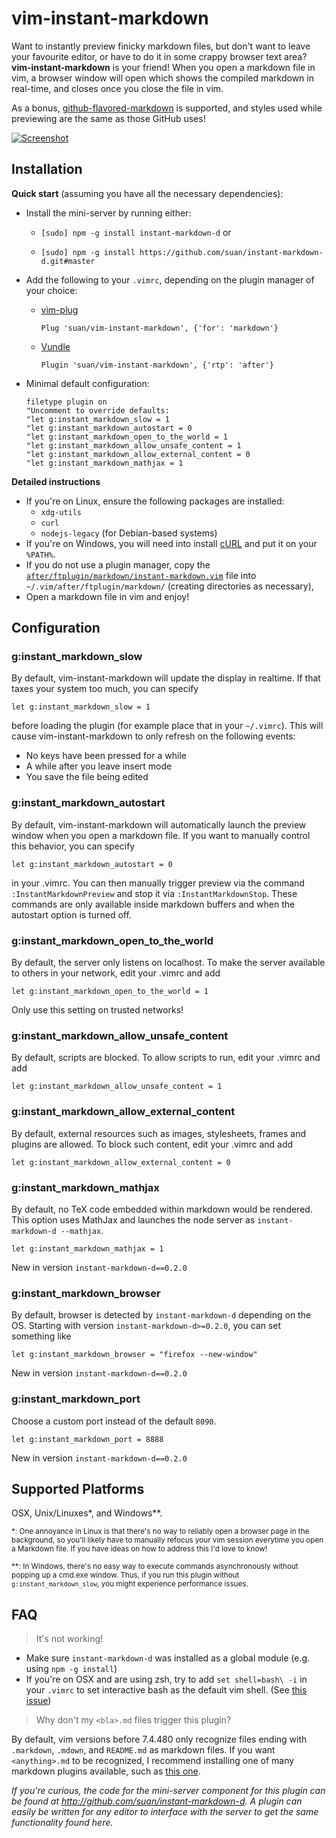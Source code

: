 vim-instant-markdown
====================

Want to instantly preview finicky markdown files, but don't want to leave your
favourite editor, or have to do it in some crappy browser text area?
**vim-instant-markdown** is your friend! When you open a markdown file in vim,
a browser window will open which shows the compiled markdown in real-time, and
closes once you close the file in vim.

As a bonus, [github-flavored-markdown][gfm] is supported, and styles used while
previewing are the same as those GitHub uses!

[![Screenshot][ss]][ssbig]

Installation
------------
**Quick start** (assuming you have all the necessary dependencies):

- Install the mini-server by running either:

  - `[sudo] npm -g install instant-markdown-d` or

  - `[sudo] npm -g install https://github.com/suan/instant-markdown-d.git#master`

* Add the following to your `.vimrc`, depending on the plugin manager of your
  choice:

  - [vim-plug][plug]

    ```vim
    Plug 'suan/vim-instant-markdown', {'for': 'markdown'}
    ```

  - [Vundle][vundle]

    ```vim
    Plugin 'suan/vim-instant-markdown', {'rtp': 'after'}
    ```

- Minimal default configuration:

    ```vim
    filetype plugin on
    "Uncomment to override defaults:
    "let g:instant_markdown_slow = 1
    "let g:instant_markdown_autostart = 0
    "let g:instant_markdown_open_to_the_world = 1
    "let g:instant_markdown_allow_unsafe_content = 1
    "let g:instant_markdown_allow_external_content = 0
    "let g:instant_markdown_mathjax = 1
    ```

**Detailed instructions**

- If you're on Linux, ensure the following packages are installed:
  - `xdg-utils`
  - `curl`
  - `nodejs-legacy` (for Debian-based systems)
- If you're on Windows, you will need into install [cURL][curl] and put it on your `%PATH%`.
- If you do not use a plugin manager, copy the
  [`after/ftplugin/markdown/instant-markdown.vim`](after/ftplugin/markdown/instant-markdown.vim)
  file into `~/.vim/after/ftplugin/markdown/` (creating directories as
  necessary),
- Open a markdown file in vim and enjoy!

Configuration
-------------
### g:instant_markdown_slow

By default, vim-instant-markdown will update the display in realtime.  If that taxes your system too much, you can specify

```vim
let g:instant_markdown_slow = 1
```

before loading the plugin (for example place that in your `~/.vimrc`). This will cause vim-instant-markdown to only refresh on the following events:

- No keys have been pressed for a while
- A while after you leave insert mode
- You save the file being edited

### g:instant_markdown_autostart
By default, vim-instant-markdown will automatically launch the preview window when you open a markdown file. If you want to manually control this behavior, you can specify

```vim
let g:instant_markdown_autostart = 0
```

in your .vimrc. You can then manually trigger preview via the command
`:InstantMarkdownPreview` and stop it via `:InstantMarkdownStop`. These
commands are only available inside markdown buffers and when the autostart
option is turned off.

### g:instant_markdown_open_to_the_world
By default, the server only listens on localhost. To make the server available to others in your network, edit your .vimrc and add

```vim
let g:instant_markdown_open_to_the_world = 1
```

Only use this setting on trusted networks!

### g:instant_markdown_allow_unsafe_content
By default, scripts are blocked. To allow scripts to run, edit your .vimrc and add

```vim
let g:instant_markdown_allow_unsafe_content = 1
```

### g:instant_markdown_allow_external_content
By default, external resources such as images, stylesheets, frames and plugins are allowed.
To block such content, edit your .vimrc and add

```vim
let g:instant_markdown_allow_external_content = 0
```

### g:instant_markdown_mathjax
By default, no TeX code embedded within markdown would be rendered. This option
uses MathJax and launches the node server as `instant-markdown-d --mathjax`.

```vim
let g:instant_markdown_mathjax = 1
```

New in version `instant-markdown-d==0.2.0`

### g:instant_markdown_browser
By default, browser is detected by `instant-markdown-d` depending on the OS.
Starting with version `instant-markdown-d>=0.2.0`, you can set something like

```vim
let g:instant_markdown_browser = "firefox --new-window"
```

New in version `instant-markdown-d==0.2.0`

### g:instant_markdown_port
Choose a custom port instead of the default `8090`.

```vim
let g:instant_markdown_port = 8888
```

New in version `instant-markdown-d==0.2.0`

Supported Platforms
-------------------
OSX, Unix/Linuxes*, and Windows**.

<sub>*: One annoyance in Linux is that there's no way to reliably open a browser page in the background, so you'll likely have to manually refocus your vim session everytime you open a Markdown file. If you have ideas on how to address this I'd love to know!</sub>

<sub>**: In Windows, there's no easy way to execute commands asynchronously without popping up a cmd.exe window. Thus, if you run this plugin without `g:instant_markdown_slow`, you might experience performance issues.</sub>

FAQ
---
> It's not working!

- Make sure `instant-markdown-d` was installed as a global module (e.g. using `npm -g install`)
- If you're on OSX and are using zsh, try to add `set shell=bash\ -i` in your `.vimrc` to set interactive bash as the default vim shell. (See [this issue](http://github.com/suan/vim-instant-markdown/issues/41))

> Why don't my `<bla>.md` files trigger this plugin?

By default, vim versions before 7.4.480 only recognize files ending with `.markdown`, `.mdown`, and `README.md` as markdown files. If you want `<anything>.md` to be recognized, I recommend installing one of many markdown plugins available, such as [this one][tpope-markdown].

_If you're curious, the code for the mini-server component for this plugin can
be found at http://github.com/suan/instant-markdown-d. A plugin can easily be
written for any editor to interface with the server to get the same
functionality found here._


[ss]: https://i.imgur.com/r7G6FNA.gif "Click for bigger preview"
[ssbig]: https://i.imgur.com/4Fty7pw.gif
[gfm]: http://github.github.com/github-flavored-markdown/
[curl]: http://curl.haxx.se/download.html
[tpope-markdown]: https://github.com/tpope/vim-markdown
[plug]: https://github.com/junegunn/vim-plug
[vundle]: https://github.com/gmarik/Vundle.vim
